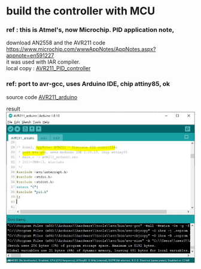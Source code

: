 
# build the controller with MCU  
### ref : this is Atmel's, now Microchip. PID application note,
download AN2558 and the AVR211 code https://www.microchip.com/wwwAppNotes/AppNotes.aspx?appnote=en591227  
it was used with IAR compiler.  
local copy : [AVR211_PID_controller](AVR211_PID_controller)
  
    
    

### ref: port to avr-gcc, uses Arduino IDE, chip attiny85, ok  
source code [AVR211_arduino](AVR211_arduino)  

result  
![AVR211_arduino/port_avc-gcc_done.JPG](AVR211_arduino/port_avc-gcc_done.JPG)
